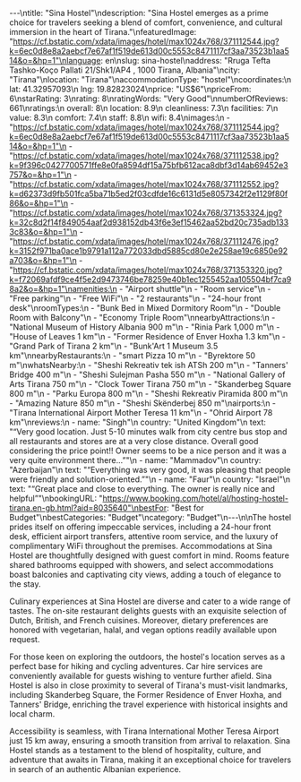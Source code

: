 ---\ntitle: "Sina Hostel"\ndescription: "Sina Hostel emerges as a prime choice for travelers seeking a blend of comfort, convenience, and cultural immersion in the heart of Tirana."\nfeaturedImage: "https://cf.bstatic.com/xdata/images/hotel/max1024x768/371112544.jpg?k=6ec0d8e8a2aebcf7e67af1f519de613d00c5553c8471117cf3aa73523b1aa514&o=&hp=1"\nlanguage: en\nslug: sina-hostel\naddress: "Rruga Tefta Tashko-Koço Pallati 21/Shk1/AP4 , 1000 Tirana, Albania"\ncity: "Tirana"\nlocation: "Tirana"\naccommodationType: "hostel"\ncoordinates:\n  lat: 41.32957093\n  lng: 19.82823024\nprice: "US$6"\npriceFrom: 6\nstarRating: 3\nrating: 8\nratingWords: "Very Good"\nnumberOfReviews: 661\nratings:\n  overall: 8\n  location: 8.9\n  cleanliness: 7.3\n  facilities: 7\n  value: 8.3\n  comfort: 7.4\n  staff: 8.8\n  wifi: 8.4\nimages:\n  - "https://cf.bstatic.com/xdata/images/hotel/max1024x768/371112544.jpg?k=6ec0d8e8a2aebcf7e67af1f519de613d00c5553c8471117cf3aa73523b1aa514&o=&hp=1"\n  - "https://cf.bstatic.com/xdata/images/hotel/max1024x768/371112538.jpg?k=9f396c0427700571ffe8e0fa8594df15a75bfb612aca8dbf3d14ab69452e3757&o=&hp=1"\n  - "https://cf.bstatic.com/xdata/images/hotel/max1024x768/371112552.jpg?k=d62373d9fb501fca5ba71b5ed2f03cdfde16c6131d5e8057342f2e1129f80f86&o=&hp=1"\n  - "https://cf.bstatic.com/xdata/images/hotel/max1024x768/371353324.jpg?k=32c8d2f14f849054aaf2d938152db43f6e3ef15462aa52bd20c735adb1333c83&o=&hp=1"\n  - "https://cf.bstatic.com/xdata/images/hotel/max1024x768/371112476.jpg?k=3152f971ba0ace1b9791a112a772033dbd5885cd80e2e258ae19c6850e92a703&o=&hp=1"\n  - "https://cf.bstatic.com/xdata/images/hotel/max1024x768/371353320.jpg?k=f72069afdf9ce4f5e2d9473746be78259e40b1ec1255452aa105504bf7ca98a2&o=&hp=1"\namenities:\n  - "Airport shuttle"\n  - "Room service"\n  - "Free parking"\n  - "Free WiFi"\n  - "2 restaurants"\n  - "24-hour front desk"\nroomTypes:\n  - "Bunk Bed in Mixed Dormitory Room"\n  - "Double Room with Balcony"\n  - "Economy Triple Room"\nnearbyAttractions:\n  - "National Museum of History Albania 900 m"\n  - "Rinia Park 1,000 m"\n  - "House of Leaves 1 km"\n  - "Former Residence of Enver Hoxha 1.3 km"\n  - "Grand Park of Tirana 2 km"\n  - "Bunk'Art 1 Museum 3.5 km"\nnearbyRestaurants:\n  - "smart Pizza 10 m"\n  - "Byrektore 50 m"\nwhatsNearby:\n  - "Sheshi Rekreativ tek ish ATSh 200 m"\n  - "Tanners' Bridge 400 m"\n  - "Sheshi Sulejman Pasha 550 m"\n  - "National Gallery of Arts Tirana 750 m"\n  - "Clock Tower Tirana 750 m"\n  - "Skanderbeg Square 800 m"\n  - "Parku Europa 800 m"\n  - "Sheshi Rekreativ Piramida 800 m"\n  - "Amazing Nature 850 m"\n  - "Sheshi Skënderbej 850 m"\nairports:\n  - "Tirana International Airport Mother Teresa 11 km"\n  - "Ohrid Airport 78 km"\nreviews:\n  - name: "Singh"\n    country: "United Kingdom"\n    text: "“Very good location. Just 5-10 minutes walk from city centre bus stop and all restaurants and stores are at a very close distance. Overall good considering the price point!! Owner seems to be a nice person and it was a very quite environment there...”"\n  - name: "Mammadov"\n    country: "Azerbaijan"\n    text: "“Everything was very good, it was pleasing that people were friendly and solution-oriented.”"\n  - name: "Faur"\n    country: "Israel"\n    text: "“Great place and close to everything. The owner is really nice and helpful”"\nbookingURL: "https://www.booking.com/hotel/al/hosting-hostel-tirana.en-gb.html?aid=8035640"\nbestFor: "Best for Budget"\nbestCategories: "Budget"\ncategory: "Budget"\n---\n\nThe hostel prides itself on offering impeccable services, including a 24-hour front desk, efficient airport transfers, attentive room service, and the luxury of complimentary WiFi throughout the premises. Accommodations at Sina Hostel are thoughtfully designed with guest comfort in mind. Rooms feature shared bathrooms equipped with showers, and select accommodations boast balconies and captivating city views, adding a touch of elegance to the stay.

Culinary experiences at Sina Hostel are diverse and cater to a wide range of tastes. The on-site restaurant delights guests with an exquisite selection of Dutch, British, and French cuisines. Moreover, dietary preferences are honored with vegetarian, halal, and vegan options readily available upon request.

For those keen on exploring the outdoors, the hostel's location serves as a perfect base for hiking and cycling adventures. Car hire services are conveniently available for guests wishing to venture further afield. Sina Hostel is also in close proximity to several of Tirana's must-visit landmarks, including Skanderbeg Square, the Former Residence of Enver Hoxha, and Tanners' Bridge, enriching the travel experience with historical insights and local charm.

Accessibility is seamless, with Tirana International Mother Teresa Airport just 15 km away, ensuring a smooth transition from arrival to relaxation. Sina Hostel stands as a testament to the blend of hospitality, culture, and adventure that awaits in Tirana, making it an exceptional choice for travelers in search of an authentic Albanian experience.